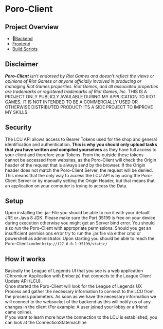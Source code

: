 # Poro-Client
## Project Overview
- 📍[Backend](https://github.com/Julianw03/application-poro-client)
- [Frontend](https://github.com/Julianw03/application-poro-client-frontend)
- [Build Scripts](https://github.com/Julianw03/application-poro-client-build)

## Disclaimer
***Poro-Client** isn't endorsed by Riot Games and doesn't reflect the views or opinions of Riot Games or anyone officially involved in producing or managing Riot Games properties. Riot Games, and all associated properties are trademarks or registered trademarks of Riot Games, Inc.*
THIS IS A PROJECT ONLY PUBLICLY AVAILABLE DURING MY APPLICATION TO RIOT GAMES.
IT IS NOT INTENDED TO BE A COMMERCIALLY USED OR OTHERWISE DISTRIBUTED PRODUCT: ITS A SIDE PROJECT TO IMPROVE MY SKILLS.

## Security
The LCU API allows access to Bearer Tokens used for the shop and general identification and authentication. **This is 
why you should only upload tasks that you have written and compiled yourselves** as they have full access to your client
and therefore your Tokens.
From the outside these tokens cannot be accessed from websites, as the Poro-Client will check the Origin header of the
request that is always send by the browser. If the Origin header does not match the Poro-Client Server, the request will
be denied.
This means that the only way to access the LCU API is by using the Poro-Client Server or by manually setting the Origin
Header, but that means that an application on your computer is trying to access the Data.

## Setup
Upon installing the .jar-File you should be able to run it with your default JRE or Java 8 JDK. Please make sure the Port 35199 is free on your device during execution otherwise you might get an Server bind error.
You should also run the Poro-Client with appropriate permissions. Should you get an insufficient permissions error try to run the .jar file via either cmd or powershell as administrator.
Upon starting you should be able to reach the Poro-Client under ``http://127.0.0.1:35199/static/``

## How it works
Basically the League of Legends UI that you see is a web application (Chromium Application with Ember.js) that connects
to the League Client Update API (LCU).  
Once started the Poro-Client will look for the League of Legends UX Process and gather the necessary information to 
connect to the LCU from the process parameters. As soon as we have the necessary information we will connect to the
websocket of the backend as this will notify us of any changes in the client (For example: A user joined your lobby or
a friend came online).  
If you want to learn more how the connection to the LCU is established, you can look at the ConnectionStatemachine
